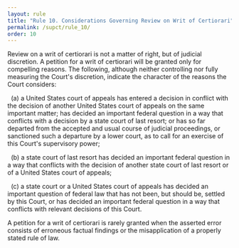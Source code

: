 ```yaml
---
layout: rule
title: "Rule 10. Considerations Governing Review on Writ of Certiorari"
permalink: /supct/rule_10/
order: 10
---
```


Review on a writ of certiorari is not a matter of right, but of judicial discretion. A petition for a writ of certiorari will be granted only for compelling reasons. The following, although neither controlling nor fully measuring the Court's discretion, indicate the character of the reasons the Court considers:

&nbsp;&nbsp;(a) a United States court of appeals has entered a decision in conflict with the decision of another United States court of appeals on the same important matter; has decided an important federal question in a way that conflicts with a decision by a state court of last resort; or has so far departed from the accepted and usual course of judicial proceedings, or sanctioned such a departure by a lower court, as to call for an exercise of this Court's supervisory power;

&nbsp;&nbsp;(b) a state court of last resort has decided an important federal question in a way that conflicts with the decision of another state court of last resort or of a United States court of appeals;

&nbsp;&nbsp;(c) a state court or a United States court of appeals has decided an important question of federal law that has not been, but should be, settled by this Court, or has decided an important federal question in a way that conflicts with relevant decisions of this Court.

A petition for a writ of certiorari is rarely granted when the asserted error consists of erroneous factual findings or the misapplication of a properly stated rule of law.
